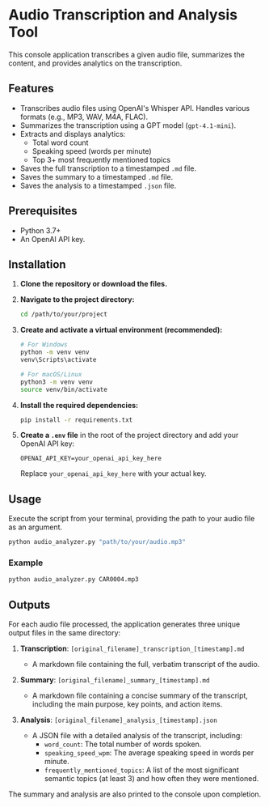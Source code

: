 # Audio Transcription and Analysis Tool

This console application transcribes a given audio file, summarizes the content, and provides analytics on the transcription.

## Features

- Transcribes audio files using OpenAI's Whisper API. Handles various formats (e.g., MP3, WAV, M4A, FLAC).
- Summarizes the transcription using a GPT model (`gpt-4.1-mini`).
- Extracts and displays analytics:
  - Total word count
  - Speaking speed (words per minute)
  - Top 3+ most frequently mentioned topics
- Saves the full transcription to a timestamped `.md` file.
- Saves the summary to a timestamped `.md` file.
- Saves the analysis to a timestamped `.json` file.

## Prerequisites

- Python 3.7+
- An OpenAI API key.

## Installation

1.  **Clone the repository or download the files.**

2.  **Navigate to the project directory:**
    ```bash
    cd /path/to/your/project
    ```

3.  **Create and activate a virtual environment (recommended):**
    ```bash
    # For Windows
    python -m venv venv
    venv\Scripts\activate

    # For macOS/Linux
    python3 -m venv venv
    source venv/bin/activate
    ```

4.  **Install the required dependencies:**
    ```bash
    pip install -r requirements.txt
    ```

5.  **Create a `.env` file** in the root of the project directory and add your OpenAI API key:
    ```
    OPENAI_API_KEY=your_openai_api_key_here
    ```
    Replace `your_openai_api_key_here` with your actual key.

## Usage

Execute the script from your terminal, providing the path to your audio file as an argument.

```bash
python audio_analyzer.py "path/to/your/audio.mp3"
```

### Example

```bash
python audio_analyzer.py CAR0004.mp3
```

## Outputs

For each audio file processed, the application generates three unique output files in the same directory:

1.  **Transcription**: `[original_filename]_transcription_[timestamp].md`
    *   A markdown file containing the full, verbatim transcript of the audio.

2.  **Summary**: `[original_filename]_summary_[timestamp].md`
    *   A markdown file containing a concise summary of the transcript, including the main purpose, key points, and action items.

3.  **Analysis**: `[original_filename]_analysis_[timestamp].json`
    *   A JSON file with a detailed analysis of the transcript, including:
        *   `word_count`: The total number of words spoken.
        *   `speaking_speed_wpm`: The average speaking speed in words per minute.
        *   `frequently_mentioned_topics`: A list of the most significant semantic topics (at least 3) and how often they were mentioned.

The summary and analysis are also printed to the console upon completion. 